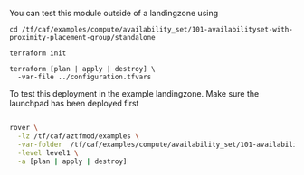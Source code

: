 You can test this module outside of a landingzone using

```
cd /tf/caf/examples/compute/availability_set/101-availabilityset-with-proximity-placement-group/standalone

terraform init

terraform [plan | apply | destroy] \
  -var-file ../configuration.tfvars 

```

To test this deployment in the example landingzone. Make sure the launchpad has been deployed first

```bash

rover \
  -lz /tf/caf/aztfmod/examples \
  -var-folder  /tf/caf/examples/compute/availability_set/101-availabilityset-with-proximity-placement-group/ \
  -level level1 \
  -a [plan | apply | destroy]

```